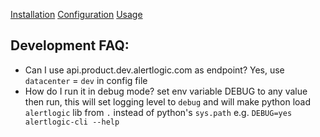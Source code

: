 [Installation](share/README.md#installation)
[Configuration](share/README.md#configuration)
[Usage](share/README.md#usage)

## Development FAQ:

* Can I use api.product.dev.alertlogic.com as endpoint? Yes, use `datacenter` = `dev` in config file
* How do I run it in debug mode? set env variable DEBUG to any value then run, this will set
  logging level to `debug` and will make python load `alertlogic` lib from `.` instead of python's `sys.path`
  e.g. `DEBUG=yes alertlogic-cli --help`
